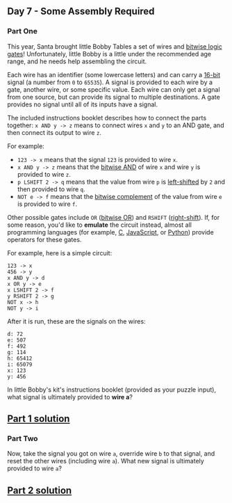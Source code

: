## Day 7 - Some Assembly Required

### Part One

This year, Santa brought little Bobby Tables a set of wires and [bitwise logic gates][3]!
Unfortunately, little Bobby is a little under the recommended age range, and he needs help
assembling the circuit.

Each wire has an identifier (some lowercase letters) and can carry a [16-bit][4] signal
(a number from `0` to `65535`). A signal is provided to each wire by a gate, another wire,
or some specific value. Each wire can only get a signal from one source, but can provide its signal
to multiple destinations. A gate provides no signal until all of its inputs have a signal.

The included instructions booklet describes how to connect the parts together: `x AND y -> z`
means to connect wires `x` and `y` to an AND gate, and then connect its output to wire `z`.

For example:

 * `123 -> x` means that the signal `123` is provided to wire `x`.
 * `x AND y -> z` means that the [bitwise AND][5] of wire `x` and wire `y` is provided to wire `z`.
 * `p LSHIFT 2 -> q` means that the value from wire `p` is [left-shifted][6] by `2`
    and then provided to wire `q`.
 * `NOT e -> f` means that the [bitwise complement][7] of the value from wire `e`
    is provided to wire `f`.

Other possible gates include `OR` ([bitwise OR][8]) and `RSHIFT` ([right-shift][6]).
If, for some reason, you'd like to **emulate** the circuit instead, almost all programming languages
(for example, [C][9], [JavaScript][10], or [Python][11]) provide operators for these gates.

For example, here is a simple circuit:

```
123 -> x
456 -> y
x AND y -> d
x OR y -> e
x LSHIFT 2 -> f
y RSHIFT 2 -> g
NOT x -> h
NOT y -> i
```

After it is run, these are the signals on the wires:

```
d: 72
e: 507
f: 492
g: 114
h: 65412
i: 65079
x: 123
y: 456
```

In little Bobby's kit's instructions booklet (provided as your puzzle input), what signal
is ultimately provided to **wire a**?

[Part 1 solution][1]
--------------------

### Part Two

Now, take the signal you got on wire `a`, override wire `b` to that signal, and reset the other
wires (including wire `a`). What new signal is ultimately provided to wire `a`?

[Part 2 solution][2]
--------------------


[1]: part_1.py
[2]: part_2.py
[3]: https://en.wikipedia.org/wiki/Bitwise_operation
[4]: https://en.wikipedia.org/wiki/16-bit
[5]: https://en.wikipedia.org/wiki/Bitwise_operation#AND
[6]: https://en.wikipedia.org/wiki/Logical_shift
[7]: https://en.wikipedia.org/wiki/Bitwise_operation#NOT
[8]: https://en.wikipedia.org/wiki/Bitwise_operation#OR
[9]: https://en.wikipedia.org/wiki/Bitwise_operations_in_C
[10]: https://developer.mozilla.org/en-US/docs/Web/JavaScript/Reference/Operators/Bitwise_Operators
[11]: https://wiki.python.org/moin/BitwiseOperators
